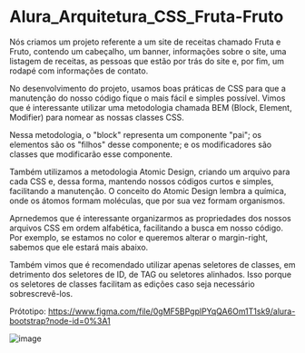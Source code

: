 # Alura_Arquitetura_CSS_Fruta-Fruto

Nós criamos um projeto referente a um site de receitas chamado Fruta e Fruto, contendo um cabeçalho, um banner, informações sobre o site, uma listagem de receitas, as pessoas que estão por trás do site e, por fim, um rodapé com informações de contato.

No desenvolvimento do projeto, usamos boas práticas de CSS para que a manutenção do nosso código fique o mais fácil e simples possível. Vimos que é interessante utilizar uma metodologia chamada BEM (Block, Element, Modifier) para nomear as nossas classes CSS.

Nessa metodologia, o "block" representa um componente "pai"; os elementos são os "filhos" desse componente; e os modificadores são classes que modificarão esse componente.

Também utilizamos a metodologia Atomic Design, criando um arquivo para cada CSS e, dessa forma, mantendo nossos códigos curtos e simples, facilitando a manutenção. O conceito do Atomic Design lembra a química, onde os átomos formam moléculas, que por sua vez formam organismos.

Aprnedemos que é interessante organizarmos as propriedades dos nossos arquivos CSS em ordem alfabética, facilitando a busca em nosso código. Por exemplo, se estamos no color e queremos alterar o margin-right, sabemos que ele estará mais abaixo.

Também vimos que é recomendado utilizar apenas seletores de classes, em detrimento dos seletores de ID, de TAG ou seletores alinhados. Isso porque os seletores de classes facilitam as edições caso seja necessário sobrescrevê-los.

Prótotipo: https://www.figma.com/file/0gMF5BPgplPYqQA6Om1T1sk9/alura-bootstrap?node-id=0%3A1

![image](https://user-images.githubusercontent.com/123910027/223007299-6f2df9a1-dd8b-435e-ab5c-1b348b2fe83d.png)
